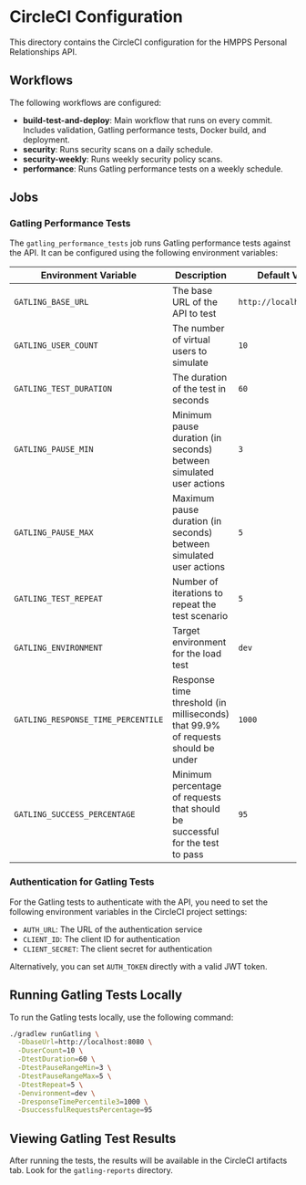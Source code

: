 # CircleCI Configuration

This directory contains the CircleCI configuration for the HMPPS Personal Relationships API.

## Workflows

The following workflows are configured:

- **build-test-and-deploy**: Main workflow that runs on every commit. Includes validation, Gatling performance tests, Docker build, and deployment.
- **security**: Runs security scans on a daily schedule.
- **security-weekly**: Runs weekly security policy scans.
- **performance**: Runs Gatling performance tests on a weekly schedule.

## Jobs

### Gatling Performance Tests

The `gatling_performance_tests` job runs Gatling performance tests against the API. It can be configured using the following environment variables:

| Environment Variable | Description | Default Value |
|---------------------|-------------|---------------|
| `GATLING_BASE_URL` | The base URL of the API to test | `http://localhost:8080` |
| `GATLING_USER_COUNT` | The number of virtual users to simulate | `10` |
| `GATLING_TEST_DURATION` | The duration of the test in seconds | `60` |
| `GATLING_PAUSE_MIN` | Minimum pause duration (in seconds) between simulated user actions | `3` |
| `GATLING_PAUSE_MAX` | Maximum pause duration (in seconds) between simulated user actions | `5` |
| `GATLING_TEST_REPEAT` | Number of iterations to repeat the test scenario | `5` |
| `GATLING_ENVIRONMENT` | Target environment for the load test | `dev` |
| `GATLING_RESPONSE_TIME_PERCENTILE` | Response time threshold (in milliseconds) that 99.9% of requests should be under | `1000` |
| `GATLING_SUCCESS_PERCENTAGE` | Minimum percentage of requests that should be successful for the test to pass | `95` |

### Authentication for Gatling Tests

For the Gatling tests to authenticate with the API, you need to set the following environment variables in the CircleCI project settings:

- `AUTH_URL`: The URL of the authentication service
- `CLIENT_ID`: The client ID for authentication
- `CLIENT_SECRET`: The client secret for authentication

Alternatively, you can set `AUTH_TOKEN` directly with a valid JWT token.

## Running Gatling Tests Locally

To run the Gatling tests locally, use the following command:

```bash
./gradlew runGatling \
  -DbaseUrl=http://localhost:8080 \
  -DuserCount=10 \
  -DtestDuration=60 \
  -DtestPauseRangeMin=3 \
  -DtestPauseRangeMax=5 \
  -DtestRepeat=5 \
  -Denvironment=dev \
  -DresponseTimePercentile3=1000 \
  -DsuccessfulRequestsPercentage=95
```

## Viewing Gatling Test Results

After running the tests, the results will be available in the CircleCI artifacts tab. Look for the `gatling-reports` directory.